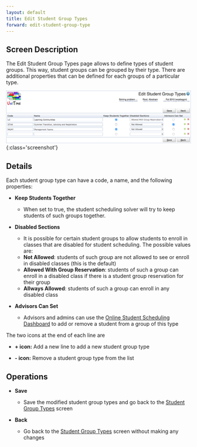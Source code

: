 ```yaml
---
layout: default
title: Edit Student Group Types
forward: edit-student-group-type
---
```



## Screen Description

The Edit Student Group Types page allows to define types of student groups. This way, student groups can be grouped by their type. There are additional properties that can be defined for each groups of a particular type.

![Edit Student Group Types](images/edit-student-group-types-1.png){:class='screenshot'}

## Details

Each student group type can have a code, a name, and the following properties:

* **Keep Students Together**
	* When set to true, the student scheduling solver will try to keep students of such groups together.

* **Disabled Sections**
	* It is possible for certain student groups to allow students to enroll in classes that are disabled for student scheduling. The possible values are:
	* **Not Allowed**: students of such group are not allowed to see or enroll in disabled classes (this is the default)
	* **Allowed With Group Reservation**: students of such a group can enroll in a disabled class if there is a student group reservation for their group
	* **Allways Allowed**: students of such a group can enroll in any disabled class

* **Advisors Can Set**
	* Advisors and admins can use the [Online Student Scheduling Dashboard](online-student-scheduling-dashboard) to add or remove a student from a group of this type

The two icons at the end of each line are

* **+ icon:** Add a new line to add a new student group type

* **- icon:** Remove a student group type from the list

## Operations

* **Save**
	* Save the modified student group types and go back to the [Student Group Types](student-group-types) screen

* **Back**
	* Go back to the [Student Group Types](student-group-types) screen without making any changes

